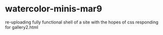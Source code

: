 # watercolor-minis-mar9
re-uploading fully functional shell of a site with the hopes of css responding for gallery2.html

